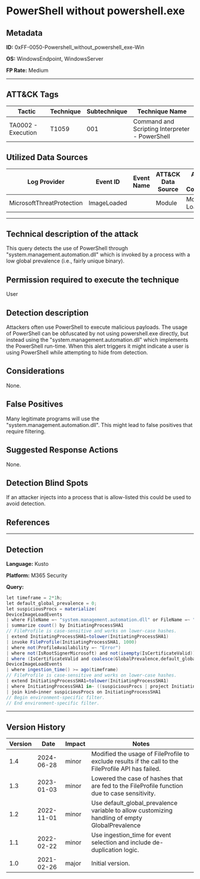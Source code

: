 # PowerShell without powershell.exe

## Metadata
**ID:** 0xFF-0050-Powershell_without_powershell_exe-Win

**OS:** WindowsEndpoint, WindowsServer

**FP Rate:** Medium

---

## ATT&CK Tags

| Tactic | Technique | Subtechnique | Technique Name |
|---|---|---| --- |
| TA0002 - Execution | T1059 | 001 | Command and Scripting Interpreter - PowerShell|

## Utilized Data Sources

| Log Provider | Event ID | Event Name | ATT&CK Data Source | ATT&CK Data Component|
|---------|---------|----------|---------|---------|
|MicrosoftThreatProtection|ImageLoaded||Module|Module Load|
---

## Technical description of the attack
This query detects the use of PowerShell through "system.management.automation.dll" which is invoked by a process with a low global prevalence (i.e., fairly unique binary).


## Permission required to execute the technique
User

## Detection description
Attackers often use PowerShell to execute malicious payloads. The usage of PowerShell can be obfuscated by not using powershell.exe directly, but instead using the "system.management.automation.dll" which implements the PowerShell run-time. When this alert triggers it might indicate a user is using PowerShell while attempting to hide from detection.


## Considerations
None.


## False Positives
Many legitimate programs will use the "system.management.automation.dll". This might lead to false positives that require filtering.


## Suggested Response Actions
None.


## Detection Blind Spots
If an attacker injects into a process that is allow-listed this could be used to avoid detection.


## References

---
## Detection

**Language:** Kusto

**Platform:** M365 Security

**Query:**
```C#
let timeframe = 2*1h;
let default_global_prevalence = 0;
let suspiciousProcs = materialize(
DeviceImageLoadEvents
| where FileName =~ "system.management.automation.dll" or FileName =~ "system.management.automation.ni.dll" and not(isempty(InitiatingProcessSHA1))
| summarize count() by InitiatingProcessSHA1
// FileProfile is case-sensitive and works on lower-case hashes.
| extend InitiatingProcessSHA1=tolower(InitiatingProcessSHA1)
| invoke FileProfile(InitiatingProcessSHA1, 1000)
| where not(ProfileAvailability =~ "Error")
| where not(IsRootSignerMicrosoft) and not(isempty(IsCertificateValid))
| where (IsCertificateValid and coalesce(GlobalPrevalence,default_global_prevalence) < 200) or (not(IsCertificateValid) and coalesce(GlobalPrevalence,default_global_prevalence) < 500));
DeviceImageLoadEvents
| where ingestion_time() >= ago(timeframe)
// FileProfile is case-sensitive and works on lower-case hashes.
| extend InitiatingProcessSHA1=tolower(InitiatingProcessSHA1)
| where InitiatingProcessSHA1 in~ ((suspiciousProcs | project InitiatingProcessSHA1)) and FileName startswith "System.Management.Automation"
| join kind=inner suspiciousProcs on InitiatingProcessSHA1
// Begin environment-specific filter.
// End environment-specific filter.
```

---

## Version History
| Version | Date | Impact | Notes |
|---------|------|--------|------|
| 1.4  | 2024-06-28| minor | Modified the usage of FileProfile to exclude results if the call to the FileProfile API has failed. |
| 1.3  | 2023-01-03| minor | Lowered the case of hashes that are fed to the FileProfile function due to case sensitivity. |
| 1.2  | 2022-11-01| minor | Use default_global_prevalence variable to allow customizing handling of empty GlobalPrevalence |
| 1.1  | 2022-02-22| minor | Use ingestion_time for event selection and include de-duplication logic. |
| 1.0  | 2021-02-26| major | Initial version. |